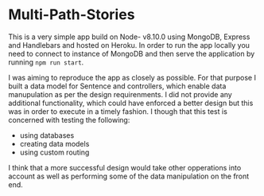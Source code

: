# Multi-Path-Stories

This is a very simple app build on Node- v8.10.0 using MongoDB, Express and Handlebars and hosted on Heroku. In order to run the app locally you need to connect to instance of MongoDB and then serve the application by running `npm run start`.

I was aiming to reproduce the app as closely as possible. For that purpose I built a data model for Sentence and controllers, which enable data manupulation as per the design requirenments. I did not provide any additional functionality, which could have enforced a better design but this was in order to execute in a timely fashion. I though that this test is concerned with testing the following:

- using databases
- creating data models
- using custom routing

I think that a more successful design would take other opperations into account as well as performing some of the data manipulation on the front end.


